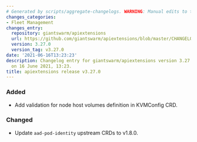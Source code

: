 ```yaml
---
# Generated by scripts/aggregate-changelogs. WARNING: Manual edits to this files will be overwritten.
changes_categories:
- Fleet Management
changes_entry:
  repository: giantswarm/apiextensions
  url: https://github.com/giantswarm/apiextensions/blob/master/CHANGELOG.md#3270---2021-06-16
  version: 3.27.0
  version_tag: v3.27.0
date: '2021-06-16T13:23:23'
description: Changelog entry for giantswarm/apiextensions version 3.27.0, published
  on 16 June 2021, 13:23.
title: apiextensions release v3.27.0
---
```


### Added
- Add validation for node host volumes definition in KVMConfig CRD.
### Changed
- Update `aad-pod-identity` upstream CRDs to v1.8.0.
